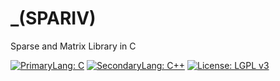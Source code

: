 # _(SPARIV)
Sparse and Matrix Library in C


[![PrimaryLang: C](https://img.shields.io/badge/C-11-yellowgreen)](https://en.wikipedia.org/wiki/C11_(C_standard_revision))
[![SecondaryLang: C++](https://img.shields.io/badge/C%2B%2B-17-lightgrey)](https://en.wikipedia.org/wiki/C%2B%2B17)
[![License: LGPL v3](https://img.shields.io/badge/License-LGPL%20v3-blue.svg)](https://www.gnu.org/licenses/lgpl-3.0)

